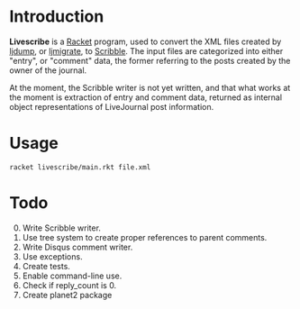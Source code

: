 # Introduction

**Livescribe** is a [Racket](http://racket-lang.org) program, used to
convert the XML files created by
[ljdump](https://github.com/ghewgill/ljdump), or
[ljmigrate](https://github.com/ceejbot/ljmigrate), to
[Scribble](http://docs.racket-lang.org/scribble/). The input files are
categorized into either "entry", or "comment" data, the former
referring to the posts created by the owner of the journal.

At the moment, the Scribble writer is not yet written, and that what
works at the moment is extraction of entry and comment data, returned
as internal object representations of LiveJournal post information.


# Usage

```
racket livescribe/main.rkt file.xml
```


# Todo

0. Write Scribble writer.
0. Use tree system to create proper references to parent comments.
0. Write Disqus comment writer.
0. Use exceptions.
0. Create tests.
0. Enable command-line use.
0. Check if reply_count is 0.
0. Create planet2 package
